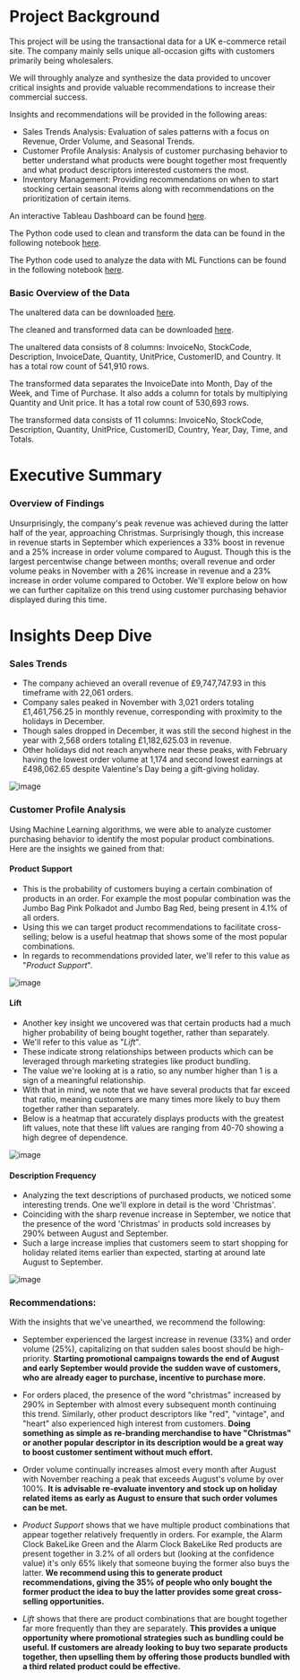 # Project Background
This project will be using the transactional data for a UK e-commerce retail site. The company mainly sells unique all-occasion gifts with customers primarily being wholesalers.

We will throughly analyze and synthesize the data provided to uncover critical insights and provide valuable recommendations to increase their commercial success.

Insights and recommendations will be provided in the following areas: 
* Sales Trends Analysis: Evaluation of sales patterns with a focus on Revenue, Order Volume, and Seasonal Trends.
* Customer Profile Analysis: Analysis of customer purchasing behavior to better understand what products were bought together most frequently and what product descriptors interested customers the most.
* Inventory Management: Providing recommendations on when to start stocking certain seasonal items along with recommendations on the prioritization of certain items.
  
An interactive Tableau Dashboard can be found [here](https://public.tableau.com/shared/6FN5TPWRW?:display_count=n&:origin=viz_share_link).

The Python code used to clean and transform the data can be found in the following notebook [here](ECommerce_UK_Cleaning.ipynb).

The Python code used to analyze the data with ML Functions can be found in the following notebook [here](Ecommerce_uk_MLFunctions.ipynb).

### Basic Overview of the Data

The unaltered data can be downloaded [here](ecommerceUK_RAW.rar).

The cleaned and transformed data can be downloaded [here](ecommerceUK_CLEANED.rar).

The unaltered data consists of 8 columns: InvoiceNo, StockCode, Description, InvoiceDate, Quantity, UnitPrice, CustomerID, and Country. It has a total row count of 541,910 rows.

The transformed data separates the InvoiceDate into Month, Day of the Week, and Time of Purchase. It also adds a column for totals by multiplying Quantity and Unit price. It has a total row count of 530,693 rows.

The transformed data consists of 11 columns: InvoiceNo, StockCode, Description, Quantity, UnitPrice, CustomerID, Country, Year, Day, Time, and Totals. 

# Executive Summary

### Overview of Findings 
Unsurprisingly, the company's peak revenue was achieved during the latter half of the year, approaching Christmas. Surprisingly though, this increase in revenue starts in September which experiences a 33% boost in revenue and a 25% increase in order volume compared to August. Though this is the largest percentwise change between months; overall revenue and order volume peaks in November with a 26% increase in revenue and a 23% increase in order volume compared to October. We'll explore below on how we can further capitalize on this trend using customer purchasing behavior displayed during this time.

# Insights Deep Dive
### Sales Trends
* The company achieved an overall revenue of £9,747,747.93 in this timeframe with 22,061 orders. 
* Company sales peaked in November with 3,021 orders totaling £1,461,756.25 in monthly revenue, corresponding with proximity to the holidays in December.
* Though sales dropped in December, it was still the second highest in the year with 2,568 orders totaling £1,182,625.03 in revenue.
* Other holidays did not reach anywhere near these peaks, with February having the lowest order volume at 1,174 and second lowest earnings at £498,062.65 despite Valentine's Day being a gift-giving holiday.

![image](https://github.com/user-attachments/assets/c9233d9f-ca98-4741-806f-97da756ef955)



### Customer Profile Analysis
Using Machine Learning algorithms, we were able to analyze customer purchasing behavior to identify the most popular product combinations. Here are the insights we gained from that:
  
#### Product Support  
* This is the probability of customers buying a certain combination of products in an order. For example the most popular combination was the Jumbo Bag Pink Polkadot and Jumbo Bag Red, being present in 4.1% of all orders.
* Using this we can target product recommendations to facilitate cross-selling; below is a useful heatmap that shows some of the most popular combinations.
* In regards to recommendations provided later, we'll refer to this value as "_Product Support_".

![image](https://github.com/user-attachments/assets/2d5863f4-67db-4145-8337-e465a9c1951d)

  
#### Lift
* Another key insight we uncovered was that certain products had a much higher probability of being bought together, rather than separately.
* We'll refer to this value as "_Lift_".
* These indicate strong relationships between products which can be leveraged through marketing strategies like product bundling.
* The value we're looking at is a ratio, so any number higher than 1 is a sign of a meaningful relationship.
* With that in mind, we note that we have several products that far exceed that ratio, meaning customers are many times more likely to buy them together rather than separately.
* Below is a heatmap that accurately displays products with the greatest lift values, note that these lift values are ranging from 40-70 showing a high degree of dependence.


![image](https://github.com/user-attachments/assets/5cf63762-6ebb-4d4b-aa19-8f6427e1fe60)


#### Description Frequency
* Analyzing the text descriptions of purchased products, we noticed some interesting trends. One we'll explore in detail is the word 'Christmas'.
* Coinciding with the sharp revenue increase in September, we notice that the presence of the word 'Christmas' in products sold increases by 290% between August and September.
* Such a large increase implies that customers seem to start shopping for holiday related items earlier than expected, starting at around late August to September.
  
![image](https://github.com/user-attachments/assets/8203fa2c-9f5d-482f-9d5a-def7e9388604)


### Recommendations:

With the insights that we've unearthed, we recommend the following:
* September experienced the largest increase in revenue (33%) and order volume (25%), capitalizing on that sudden sales boost should be high-priority. **Starting promotional campaigns towards the end of August and early September would provide the sudden wave of customers, who are already eager to purchase, incentive to purchase more.**

* For orders placed, the presence of the word "christmas" increased by 290% in September with almost every subsequent month continuing this trend. Similarly, other product descriptors like "red", "vintage", and "heart" also experienced high interest from customers. **Doing something as simple as re-branding merchandise to have "Christmas" or another popular descriptor in its description would be a great way to boost customer sentiment without much effort.**

* Order volume continually increases almost every month after August with November reaching a peak that exceeds August's volume by over 100%. **It is advisable re-evaluate inventory and stock up on holiday related items as early as August to ensure that such order volumes can be met.**

* _Product Support_ shows that we have multiple product combinations that appear together relatively frequently in orders. For example, the Alarm Clock BakeLike Green and the Alarm Clock BakeLike Red products are present together in 3.2% of all orders but (looking at the confidence value) it's only 65% likely that someone buying the former also buys the latter. **We recommend using this to generate product recommendations, giving the 35% of people who only bought the former product the idea to buy the latter provides some great cross-selling opportunities.**

* _Lift_ shows that there are product combinations that are bought together far more frequently than they are separately. **This provides a unique opportunity where promotional strategies such as bundling could be useful. If customers are already looking to buy two separate products together, then upselling them by offering those products bundled with a third related product could be effective.**

